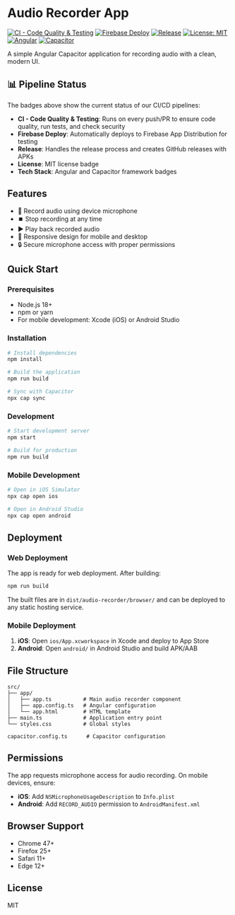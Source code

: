 # Audio Recorder App

[![CI - Code Quality & Testing](https://github.com/project-unga-bunga/audio2relations-web-client/workflows/CI%20-%20Code%20Quality%20%26%20Testing/badge.svg)](https://github.com/project-unga-bunga/audio2relations-web-client/actions/workflows/ci.yml)
[![Firebase Deploy](https://github.com/project-unga-bunga/audio2relations-web-client/workflows/Deploy%20to%20Firebase%20App%20Distribution/badge.svg)](https://github.com/project-unga-bunga/audio2relations-web-client/actions/workflows/firebase-deploy.yml)
[![Release](https://github.com/project-unga-bunga/audio2relations-web-client/workflows/Release/badge.svg)](https://github.com/project-unga-bunga/audio2relations-web-client/actions/workflows/release.yml)
[![License: MIT](https://img.shields.io/badge/License-MIT-yellow.svg)](https://opensource.org/licenses/MIT)
[![Angular](https://img.shields.io/badge/Angular-DD0031?style=flat&logo=angular&logoColor=white)](https://angular.io/)
[![Capacitor](https://img.shields.io/badge/Capacitor-119EFF?style=flat&logo=capacitor&logoColor=white)](https://capacitorjs.com/)

A simple Angular Capacitor application for recording audio with a clean, modern UI.

## 📊 Pipeline Status

The badges above show the current status of our CI/CD pipelines:

- **CI - Code Quality & Testing**: Runs on every push/PR to ensure code quality, run tests, and check security
- **Firebase Deploy**: Automatically deploys to Firebase App Distribution for testing
- **Release**: Handles the release process and creates GitHub releases with APKs
- **License**: MIT license badge
- **Tech Stack**: Angular and Capacitor framework badges

## Features

- 🎤 Record audio using device microphone
- ⏹️ Stop recording at any time
- ▶️ Play back recorded audio
- 📱 Responsive design for mobile and desktop
- 🔒 Secure microphone access with proper permissions

## Quick Start

### Prerequisites

- Node.js 18+ 
- npm or yarn
- For mobile development: Xcode (iOS) or Android Studio

### Installation

```bash
# Install dependencies
npm install

# Build the application
npm run build

# Sync with Capacitor
npx cap sync
```

### Development

```bash
# Start development server
npm start

# Build for production
npm run build
```

### Mobile Development

```bash
# Open in iOS Simulator
npx cap open ios

# Open in Android Studio
npx cap open android
```

## Deployment

### Web Deployment

The app is ready for web deployment. After building:

```bash
npm run build
```

The built files are in `dist/audio-recorder/browser/` and can be deployed to any static hosting service.

### Mobile Deployment

1. **iOS**: Open `ios/App.xcworkspace` in Xcode and deploy to App Store
2. **Android**: Open `android/` in Android Studio and build APK/AAB

## File Structure

```
src/
├── app/
│   ├── app.ts          # Main audio recorder component
│   ├── app.config.ts   # Angular configuration
│   └── app.html        # HTML template
├── main.ts             # Application entry point
└── styles.css          # Global styles

capacitor.config.ts      # Capacitor configuration
```

## Permissions

The app requests microphone access for audio recording. On mobile devices, ensure:

- **iOS**: Add `NSMicrophoneUsageDescription` to `Info.plist`
- **Android**: Add `RECORD_AUDIO` permission to `AndroidManifest.xml`

## Browser Support

- Chrome 47+
- Firefox 25+
- Safari 11+
- Edge 12+

## License

MIT
